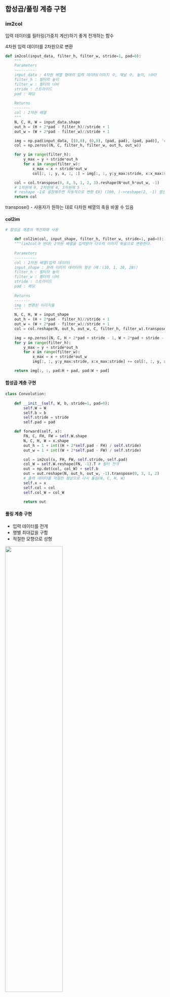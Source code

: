 ## 합성곱/풀링 계층 구현

### im2col

입력 데이터를 필터링(가중치 계산)하기 좋게 전개하는 함수

4차원 입력 데이터를 2차원으로 변환

```python
def im2col(input_data, filter_h, filter_w, stride=1, pad=0):
    """
    Parameters
    ----------
    input_data : 4차원 배열 형태의 입력 데이터(이미지 수, 채널 수, 높이, 너비)
    filter_h : 필터의 높이
    filter_w : 필터의 너비
    stride : 스트라이드
    pad : 패딩
    
    Returns
    -------
    col : 2차원 배열
    """
    N, C, H, W = input_data.shape
    out_h = (H + 2*pad - filter_h)//stride + 1
    out_w = (W + 2*pad - filter_w)//stride + 1

    img = np.pad(input_data, [(0,0), (0,0), (pad, pad), (pad, pad)], 'constant')
    col = np.zeros((N, C, filter_h, filter_w, out_h, out_w))

    for y in range(filter_h):
        y_max = y + stride*out_h
        for x in range(filter_w):
            x_max = x + stride*out_w
            col[:, :, y, x, :, :] = img[:, :, y:y_max:stride, x:x_max:stride]

    col = col.transpose(0, 4, 5, 1, 2, 3).reshape(N*out_h*out_w, -1)
    # 1차원에 0, 2차원에 4, 3차원에 5 ...
    # reshape -1로 설정해주면 자동적으로 변환 EX) (100, )->reshape(2, -1) 열은 50으로
    return col
```

transpose() - 사용자가 원하는 대로 다차원 배열의 축을 바꿀 수 있음

#### col2im

```python
# 합성곱 계층의 역전파에 사용

    def col2im(col, input_shape, filter_h, filter_w, stride=1, pad=0):
    """(im2col과 반대) 2차원 배열을 입력받아 다수의 이미지 묶음으로 변환한다.
    
    Parameters
    ----------
    col : 2차원 배열(입력 데이터)
    input_shape : 원래 이미지 데이터의 형상（예：(10, 1, 28, 28)）
    filter_h : 필터의 높이
    filter_w : 필터의 너비
    stride : 스트라이드
    pad : 패딩
    
    Returns
    -------
    img : 변환된 이미지들
    """
    N, C, H, W = input_shape
    out_h = (H + 2*pad - filter_h)//stride + 1
    out_w = (W + 2*pad - filter_w)//stride + 1
    col = col.reshape(N, out_h, out_w, C, filter_h, filter_w).transpose(0, 3, 4, 5, 1, 2)

    img = np.zeros((N, C, H + 2*pad + stride - 1, W + 2*pad + stride - 1))
    for y in range(filter_h):
        y_max = y + stride*out_h
        for x in range(filter_w):
            x_max = x + stride*out_w
            img[:, :, y:y_max:stride, x:x_max:stride] += col[:, :, y, x, :, :]

    return img[:, :, pad:H + pad, pad:W + pad]
```

#### 합성곱 계층 구현

```python
class Convolution:
    
    def __init__(self, W, b, stride=1, pad=0):
        self.W = W
        self.b = b
        self.stride = stride
        self.pad = pad

    def forward(self, x):
        FN, C, FH, FW = self.W.shape
        N, C, H, W = x.shape
        out_h = 1 + int((H + 2*self.pad - FH) / self.stride)
        out_w = 1 + int((W + 2*self.pad - FW) / self.stride)

        col = im2col(x, FH, FW, self.stride, self.pad)
        col_W = self.W.reshape(FN, -1).T # 필터 전개
        out = np.dot(col, col_W) + self.b
        out = out.reshape(N, out_h, out_w, -1).transpose(0, 3, 1, 2)
		# 출력 데이터를 적절한 형상으로 다시 돌림(N, C, H, W)
        self.x = x
        self.col = col
        self.col_W = col_W

        return out
```

#### 풀링 계층 구현

- 입력 데이터를 전개
- 행별 최대값을 구함
- 적절한 모향으로 성형

<img src="https://user-images.githubusercontent.com/58063806/89871271-1dfe6000-dbf2-11ea-9b8c-38cc96ffba78.PNG" width=60% />

```python
class Pooling:
    def __init__(self, pool_h, pool_w, stride=1, pad=0):
        self.pool_h = pool_h
        self.pool_w = pool_w
        self.stride = stride
        self.pad = pad

    def forward(self, x):
        N, C, H, W = x.shape
        out_h = int(1 + (H - self.pool_h) / self.stride)
        out_w = int(1 + (W - self.pool_w) / self.stride)
		
        # 입력 데이터 전개
        col = im2col(x, self.pool_h, self.pool_w, self.stride, self.pad)
        col = col.reshape(-1, self.pool_h*self.pool_w)

        out = np.max(col, axis=1) # 최대값(입력 x의 1번째 차원의 축마다 최대값 구함)
        out = out.reshape(N, out_h, out_w, C).transpose(0, 3, 1, 2) # 성형

        return out
```

## CNN 구현

```python
class SimpleConvNet:
    
    def __init__(self, input_dim=(1, 28, 28), 
                 conv_param={'filter_num':30, 'filter_size':5, 'pad':0, 'stride':1},
                 hidden_size=100, output_size=10, weight_init_std=0.01):
        filter_num = conv_param['filter_num']
        filter_size = conv_param['filter_size']
        filter_pad = conv_param['pad']
        filter_stride = conv_param['stride']
        input_size = input_dim[1]
        # 합성곱과 풀링 계층의 출력 크기를 계산
        conv_output_size = (input_size - filter_size + 2*filter_pad) / filter_stride + 1
        pool_output_size = int(filter_num * (conv_output_size/2) * (conv_output_size/2))
        
        # 가중치 초기화
        self.params = {}
        self.params['W1'] = weight_init_std * \
                            np.random.randn(filter_num, input_dim[0], filter_size, filter_size)
        self.params['b1'] = np.zeros(filter_num)
        self.params['W2'] = weight_init_std * \
                            np.random.randn(pool_output_size, hidden_size)
        self.params['b2'] = np.zeros(hidden_size)
        self.params['W3'] = weight_init_std * \
                            np.random.randn(hidden_size, output_size)
        self.params['b3'] = np.zeros(output_size)

        # 계층 생성
        self.layers = OrderedDict()
        self.layers['Conv1'] = Convolution(self.params['W1'], self.params['b1'],
                                           conv_param['stride'], conv_param['pad'])
        self.layers['Relu1'] = Relu()
        self.layers['Pool1'] = Pooling(pool_h=2, pool_w=2, stride=2)
        self.layers['Affine1'] = Affine(self.params['W2'], self.params['b2'])
        self.layers['Relu2'] = Relu()
        self.layers['Affine2'] = Affine(self.params['W3'], self.params['b3'])

        self.last_layer = SoftmaxWithLoss()
    
    def predict(self, x):
        # layers에 추가한 계층을 앞부터 차례로 forward 메서드를 호출하고 그 결과를 다음 계층에 전달
        for layer in self.layers.values():
            x = layer.forward(x)

        return x

    def loss(self, x, t):
        y = self.predict(x)
        return self.last_layer.forward(y, t)
    
    # 오차역전파법으로 기울기를 구함
    def gradient(self, x, t):
        # forward
        self.loss(x, t)

        # backward
        dout = 1
        dout = self.last_layer.backward(dout)

        layers = list(self.layers.values())
        layers.reverse()
        for layer in layers:
            dout = layer.backward(dout)

        # 결과 저장
        grads = {}
        grads['W1'], grads['b1'] = self.layers['Conv1'].dW, self.layers['Conv1'].db
        grads['W2'], grads['b2'] = self.layers['Affine1'].dW, self.layers['Affine1'].db
        grads['W3'], grads['b3'] = self.layers['Affine2'].dW, self.layers['Affine2'].db
```

### CNN 시각화

**1층 합성곱 계층의 가중치(학습 전)**

<img src="https://user-images.githubusercontent.com/58063806/89895789-5c5a4600-dc17-11ea-869d-1419393de15b.JPG" width=60% />

**1층 합성곱 계층의 가중치(학습 후)**

<img src="https://user-images.githubusercontent.com/58063806/89895793-5d8b7300-dc17-11ea-8523-2e110c5256d7.JPG" width=60% />

**학습전의 필터는 무작위로 초기화**되고 있어서 **흑백의 정도에 규칙성이 없지만** **학습 후의 필터는 흰색에서 검은색으로 점차변하는 필터와 덩어리(블롭)가 진 필터 등, 규칙을 띄는 필터**로 바뀜

**계층이 깊어질수록 추출되는 정보(강하게 반응하는 뉴런)는 더 추상화 됨**

<img src="https://user-images.githubusercontent.com/58063806/89896290-2e293600-dc18-11ea-8e29-ba1f10955116.JPG" width=100% />

합성곱 계층을 여러 겹 쌓으면, **층이 깊어지면서 더 복잡하고 추상화된 정보가 추출(뉴런이 반응하는 대상이 점점 고급 정보(사물의 의미를 이해하도록)로 변화**)

### 대표적인 CNN

#### LeNet

손글씨 숫자를 인식하는 네트워크로 합성곱 계층과 풀링 계층(단순히 원소를 줄이는 서브샘플링)을 반복하고, 마지막으로 완전연결 계층을 거치면서 결과를 출력

<img src="https://user-images.githubusercontent.com/58063806/89896718-e3f48480-dc18-11ea-886d-75f7015527f7.JPG" width=90% />

- 활성화 함수로 ReLU를 사용하는 현재의 CNN과 달리 시그모이드 함수를 사용
- 최대 풀링을 주로 사용하는 현재의 CNN과 달리 서브샘플링을 함 

#### AlexNet

합성곱 계층과 풀링 계층을 반복하고, 마지막으로 완전연결 계층을 거치면서 결과를 출력

<img src="https://user-images.githubusercontent.com/58063806/89896983-4e0d2980-dc19-11ea-8142-0e01100aaf5d.JPG" width=90%/>

- 활성화 함수로 ReLU 이용
- LRN이라는 국소적 정규화를 실시하는 계층을 이용
- 드롭아웃을 사용

네트워크 구성 면에서 LeNet과 큰 차이는 없지만 컴퓨터 기술의 진보로 인해 딥러닝이 발전

